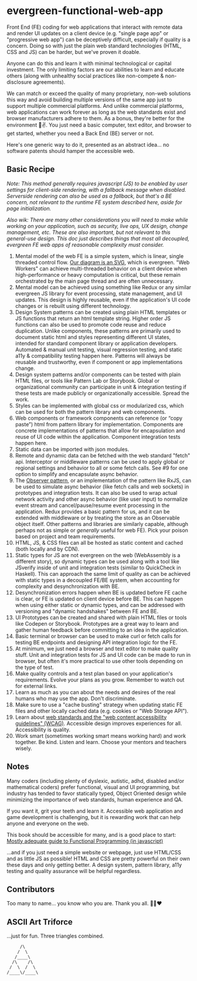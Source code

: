 # evergreen-functional-web-app

Front End (FE) coding for web applications that interact with remote data and render UI updates on a client device (e.g. "single page app" or "progressive web app") can be deceptively difficult, especially if quality is a concern. Doing so with just the plain web standard technologies (HTML, CSS and JS) can be harder, but we've proven it doable.

Anyone can do this and learn it with minimal technological or capital investment. The only limiting factors are our abilities to learn and educate others (along with unhealthy social practices like non-compete & non-disclosure agreements).

We can match or exceed the quality of many proprietary, non-web solutions this way and avoid building multiple versions of the same app just to support multiple commercial platforms. And unlike commercial platforms, web applications can work forever as long as the web standards exist and browser manufacturers adhere to them. As a bonus, they're better for the environment 🌲✌️. You just need a basic computer, text editor, and browser to get started, whether you need a Back End (BE) server or not.

Here's one generic way to do it, presented as an abstract idea... no software patents should hamper the accessible web.

## Basic Recipe

*Note: This method generally requires javascript (JS) to be enabled by user settings for client-side rendering, with a fallback message when disabled. Serverside rendering can also be used as a fallback, but that's a BE concern, not relevant to the runtime FE system described here, aside for page initialization.*

*Also wik: There are many other considerations you will need to make while working on your application, such as security, live ops, UX design, change management, etc. These are also important, but not relevant to this general-use design. This doc just describes things that most all decoupled, evergreen FE web apps of reasonable complexity must consider.*

1. Mental model of the web FE is a simple system, which is linear, single threaded control flow.  [Our diagram is an SVG](https://raw.githubusercontent.com/darthrellimnad/generic-fe-system/main/Generic-FE-System.drawio.svg), which is evergreen. "Web Workers" can achieve multi-threaded behavior on a client device when high-performance or heavy computation is critical, but these remain orchestrated by the main page thread and are often unnecessary.
2. Mental model can be achieved using something like Redux or any similar evergreen JS library for event processing, state management, and UI updates. This design is highly reusable, even if the application's UI code changes or is rebuilt using different technology.
3. Design System patterns can be created using plain HTML templates or JS functions that return an html template string.  Higher order JS functions can also be used to promote code reuse and reduce duplication. Unlike components, these patterns are primarily used to document static html and styles representing different UI states, intended for standard component library or application developers. Automated & manual unit testing, visual regression testing, and static a11y & compatibility testing happen here. Patterns will always be reusable and trustworthy, even if component or app implementations change.
4. Design system patterns and/or components can be tested with plain HTML files, or tools like Pattern Lab or Storybook. Global or organizational community can participate in unit & integration testing if these tests are made publicly or organizationally accessible. Spread the work.
5. Styles can be implemented with global css or modularized css, which can be used for both the pattern library and web components.
6. Web components or framework components can reference (or “copy paste”) html from pattern library for implementation.  Components are concrete implementations of patterns that allow for encapsulation and reuse of UI code within the application. Component integration tests happen here.
7. Static data can be imported with json modules.
8. Remote and dynamic data can be fetched with the web standard "fetch" api. Interceptor or middleware patterns can be used to apply global or regional settings and behavior to all or some fetch calls.  See #9 for one option to simplify and encapsulate async behavior.
9. The [Observer pattern](https://github.com/tc39/proposal-observable), or an implementation of the pattern like RxJS, can be used to simulate async behavior (like fetch calls and web sockets) in prototypes and integration tests.  It can also be used to wrap actual network activity and other async behavior (like user input) to normalize event stream and cancel/pause/resume event processing in the application. Redux provides a basic pattern for us, and it can be extended with middleware or by treating the store as an Observable object itself.  Other patterns and libraries are similarly capable, although perhaps not as simple or *generally* useful for web FE). Pick your poison based on project and team requirements.
10. HTML, JS, & CSS files can all be hosted as static content and cached (both locally and by CDN).
11. Static types for JS are not evergreen on the web (WebAssembly is a different story), so dynamic types can be used along with a tool like JSverify inside of unit and integration tests (similar to QuickCheck in Haskell).  This can approach the same limit of quality as can be achieved with static types in a decoupled FE/BE system, when accounting for complexity and desynchronization with BE.
12. Desynchronization errors happen when BE is updated before FE cache is clear, or FE is updated on client device before BE.  This can happen when using either static or dynamic types, and can be addressed with versioning and "dynamic handshakes" between FE and BE.
13. UI Prototypes can be created and shared with plain HTML files or tools like Codepen or Storybook. Prototypes are a great way to learn and gather human feedback before committing to an idea in the application.
14. Basic terminal or browser can be used to make curl or fetch calls for testing BE endpoints and designing API integration logic for the FE.
15. At minimum, we just need a browser and text editor to make quality stuff.  Unit and integration tests for JS and UI code can be made to run in browser, but often it's more practical to use other tools depending on the type of test.
16. Make quality controls and a test plan based on your application's requirements. Evolve your plans as you grow. Remember to watch out for external links.
17. Learn as much as you can about the needs and desires of the real humans who may use the app. Don't discriminate.
18. Make sure to use a "cache busting" strategy when updating static FE files and other locally cached data (e.g. cookies or "Web Storage API").
19. Learn about [web standards and the "web content accessibility guidelines" (WCAG)](https://www.w3.org/WAI/standards-guidelines/). Accessible design improves experiences for all. Accessibility is quality.
20. Work smart (sometimes working smart means working hard) and work together. Be kind. Listen and learn. Choose your mentors and teachers wisely.

## Notes

Many coders (including plenty of dyslexic, autistic, adhd, disabled and/or mathematical coders) prefer functional, visual and UI programming, but industry has tended to favor statically typed, Object Oriented design while minimizing the importance of web standards, human experience and QA.

If you want it, grit your teeth and learn it. Accessible web application and game development is challenging, but it is rewarding work that can help anyone and everyone on the web.

This book should be accessible for many, and is a good place to start: [Mostly adequate guide to Functional Programming (in javascript)](https://github.com/MostlyAdequate/mostly-adequate-guide)

...and if you just need a simple website or webpage, just use HTML/CSS and as little JS as possible!  HTML and CSS are pretty powerful on their own these days and only getting better. A design system, pattern library, a11y testing and quality assurance will be helpful regardless.

## Contributors
Too many to name... you know who you are.  Thank you all. 🤘💥❤️

## ASCII Art Triforce
...just for fun. Three triangles combined.

```
     /\
    /  \
   /____\  
  /\    /\
 /  \  /  \
/____\/____\
```
